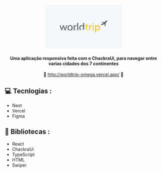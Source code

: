 <div align='center'>

   <img height='140px' src='./public/Thumb-worldtrip.png' alt='logo para github'/>
      
   #### Uma aplicação responsiva feita com o ChackraUi, para navegar entre varias cidades dos 7 continentes ####

   :link: <http://worldtrip-omega.vercel.app/> :link:
   
   
</div>

## :computer: Tecnlogias :

- Next
- Vercel
- Figma

## :rocket: Bibliotecas :

- React
- ChackraUi
- TypeScript
- HTML
- Swiper
